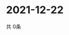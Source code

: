 # 2021-12-22
  共 0条

  <!-- BEGIN -->
  <!-- 最后更新时间Wed Dec 22 2021 05:08:24 GMT+0000 (Coordinated Universal Time) -->
  
  <!-- END -->
  
  